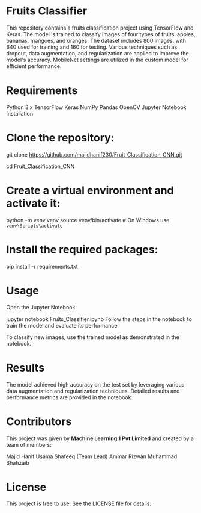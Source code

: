 # Fruits Classifier
This repository contains a fruits classification project using TensorFlow and Keras. The model is trained to classify images of four types of fruits: apples, bananas, mangoes, and oranges. The dataset includes 800 images, with 640 used for training and 160 for testing. Various techniques such as dropout, data augmentation, and regularization are applied to improve the model's accuracy. MobileNet settings are utilized in the custom model for efficient performance.
# Requirements
Python 3.x
TensorFlow
Keras
NumPy
Pandas
OpenCV
Jupyter Notebook
Installation

# Clone the repository:


git clone https://github.com/majidhanif230/Fruit_Classification_CNN.git

cd Fruit_Classification_CNN
# Create a virtual environment and activate it:


python -m venv venv
source venv/bin/activate  # On Windows use `venv\Scripts\activate`
# Install the required packages:


pip install -r requirements.txt
# Usage
Open the Jupyter Notebook:

jupyter notebook Fruits_Classifier.ipynb
Follow the steps in the notebook to train the model and evaluate its performance.

To classify new images, use the trained model as demonstrated in the notebook.

# Results
The model achieved high accuracy on the test set by leveraging various data augmentation and regularization techniques. Detailed results and performance metrics are provided in the notebook.
# Contributors
This project was given by **Machine Learning 1 Pvt Limited** and created by a team of members:

Majid Hanif
Usama Shafeeq (Team Lead)
Ammar Rizwan
Muhammad Shahzaib

# License
This project is free to use. See the LICENSE file for details.
